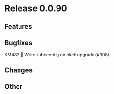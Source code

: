 # Release 0.0.90

## Features

## Bugfixes

KM483 🐛 Write kubeconfig on okctl upgrade (#908)

## Changes

## Other

